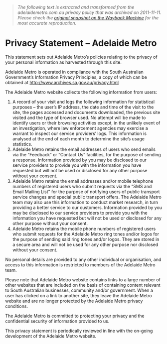 > *The following text is extracted and transformed from the adelaidemetro.com.au privacy policy that was archived on 2011-11-11. Please check the [original snapshot on the Wayback Machine](https://web.archive.org/web/20111111164646id_/http%3A//www.adelaidemetro.com.au/about-us/privacy) for the most accurate reproduction.*

# Privacy Statement – Adelaide Metro

This statement sets out Adelaide Metro’s policies relating to the privacy of your personal information as harvested through this site.

Adelaide Metro is operated in compliance with the South Australian Government’s Information Privacy Principles, a copy of which can be obtained at <http://www.archives.sa.gov.au/privacy.html>

The Adelaide Metro website collects the following information from users:

  1. A record of your visit and logs the following information for statistical purposes – the user’s IP address, the date and time of the visit to the site, the pages accessed and documents downloaded, the previous site visited and the type of browser used. No attempt will be made to identify users or their browsing activities except, in the unlikely event of an investigation, where law enforcement agencies may exercise a warrant to inspect our service providers’ logs. This information is analysed at the end of each month to determine the site’s usage statistics. 
  2. Adelaide Metro retains the email addresses of users who send emails via the “Feedback” or “Contact Us” facilities, for the purpose of sending a response. Information provided by you may be disclosed to our service providers to provide you with the information you have requested but will not be used or disclosed for any other purpose without your consent. 
  3. Adelaide Metro retains the email addresses and/or mobile telephone numbers of registered users who submit requests via the “SMS and Email Mailing List” for the purpose of notifying users of public transport service changes and special public transport offers. The Adelaide Metro team may also use this information to conduct market research, in turn providing a better service to our customers. Information provided by you may be disclosed to our service providers to provide you with the information you have requested but will not be used or disclosed for any other purpose without your consent. 
  4. Adelaide Metro retains the mobile phone numbers of registered users who submit requests for the Adelaide Metro ring tones and/or logos for the purpose of sending said ring tones and/or logos. They are stored in a secure area and will not be used for any other purpose nor disclosed without your consent.



No personal details are provided to any other individual or organisation, and access to this information is restricted to members of the Adelaide Metro team.

Please note that Adelaide Metro website contains links to a large number of other websites that are included on the basis of containing content relevant to South Australian businesses, community and/or government. When a user has clicked on a link to another site, they leave the Adelaide Metro website and are no longer protected by the Adelaide Metro privacy conditions.

The Adelaide Metro is committed to protecting your privacy and the confidential security of information provided to us.

This privacy statement is periodically reviewed in line with the on-going development of the Adelaide Metro website. 
